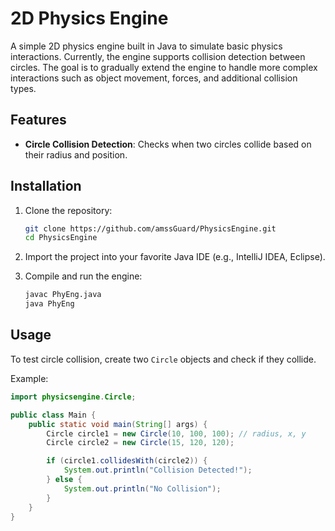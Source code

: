 # 2D Physics Engine

A simple 2D physics engine built in Java to simulate basic physics interactions. Currently, the engine supports collision detection between circles. The goal is to gradually extend the engine to handle more complex interactions such as object movement, forces, and additional collision types.

## Features

- **Circle Collision Detection**: Checks when two circles collide based on their radius and position.
  

## Installation

1. Clone the repository:
    ```bash
    git clone https://github.com/amssGuard/PhysicsEngine.git
    cd PhysicsEngine
    ```

2. Import the project into your favorite Java IDE (e.g., IntelliJ IDEA, Eclipse).

3. Compile and run the engine:
    ```bash
    javac PhyEng.java
    java PhyEng
    ```

## Usage

To test circle collision, create two `Circle` objects and check if they collide.

Example:

```java
import physicsengine.Circle;

public class Main {
    public static void main(String[] args) {
        Circle circle1 = new Circle(10, 100, 100); // radius, x, y
        Circle circle2 = new Circle(15, 120, 120);

        if (circle1.collidesWith(circle2)) {
            System.out.println("Collision Detected!");
        } else {
            System.out.println("No Collision");
        }
    }
}
